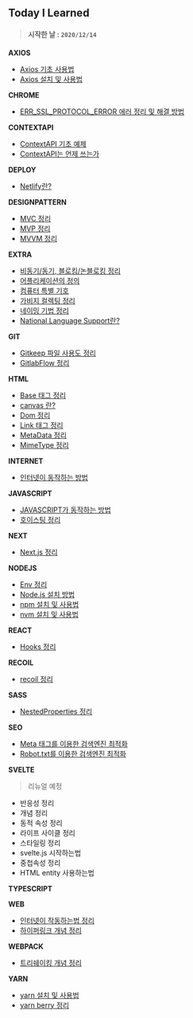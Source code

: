 ## Today I Learned

> #### 시작한 날 : `2020/12/14`

**AXIOS**

- [Axios 기초 사용법](Axios/AxiosUsage.md)
- [Axios 설치 및 사용법](Axios/InstallAxios-Usage.md)

**CHROME**

- [ERR_SSL_PROTOCOL_ERROR 에러 정리 및 해결 방법](Chrome/ERR_SSL_PROTOCOL_ERROR.md)

**CONTEXTAPI**

- [ContextAPI 기초 예제](ContextApi/SimpleExample.md)
- [ContextAPI는 언제 쓰는가](ContextApi/WhenContext.md)

**DEPLOY**

- [Netlify란?](Deploy/Netlify.md)

**DESIGNPATTERN**

- [MVC 정리](DesignPattern/Mvc.md)
- [MVP 정리](DesignPattern/Mvp.md)
- [MVVM 정리](DesignPattern/Mvvm.md)

**EXTRA**

- [비동기/동기, 블로킹/논블로킹 정리](Extra/A-Sync_Non-Blocking.md)
- [어플리케이션의 정의](Extra/Application.md)
- [컴퓨터 특별 기호](Extra/ComputerSpecialSign.md)
- [가비지 컬렉팅 정리](Extra/GarbageCollect.md)
- [네이밍 기법 정리](Extra/Naming.md)
- [National Language Support란?](Extra/Nls.md)

**GIT**

- [Gitkeep 파일 사용도 정리](Git/Gitkeep.md)
- [GitlabFlow 정리](Git/GitlabFlow.md)

**HTML**

- [Base 태그 정리](Html/Base.md)
- [canvas 란?](Html/Canvas.md)
- [Dom 정리](Html/Dom.md)
- [Link 태그 정리](Html/Link.md)
- [MetaData 정리](Html/MetaData.md)
- [MimeType 정리](Html/MimeType.md)

**INTERNET**

- [인터넷이 동작하는 방법](Internet/ActivityWay.Internet.md)

**JAVASCRIPT**

- [JAVASCRIPT가 동작하는 방법](JavaScript/ActivityWay.js.md)
- [호이스팅 정리](JavaScript/Hoisting.md)

**NEXT**

- [Next.js 정리](Next/NextJs.md)

**NODEJS**

- [Env 정리](NodeJs/Env.md)
- [Node.js 설치 방법](NodeJs/InstallNode.md)
- [npm 설치 및 사용법](NodeJs/InstallNpm-Usage.md)
- [nvm 설치 및 사용법](NodeJs/InstallNvm-Usage.md)

**REACT**

- [Hooks 정리](React/Hooks.md)

**RECOIL**

- [recoil 정리](Recoil/AboutRecoil.md)

**SASS**

- [NestedProperties 정리](Sass/NestedProperties.md)

**SEO**

- [Meta 태그를 이용한 검색엔진 최적화](Seo/MetaTag.md)
- [Robot.txt를 이용한 검색엔진 최적화](Seo/RobotTxt.md)

**SVELTE**

> 리뉴얼 예정

- 반응성 정리
- 개념 정리
- 동적 속성 정리
- 라이프 사이클 정리
- 스타일링 정리
- svelte.js 시작하는법
- 중첩속성 정리
- HTML entity 사용하는법

**TYPESCRIPT**

**WEB**

- [인터넷이 작동하는법 정리](Web/ActivityWay.Web.md)
- [하이퍼링크 개념 정리](Web/HyperLink.md0)

**WEBPACK**

- [트리쉐이킹 개념 정리](Webpack/TreeShaking.md)

**YARN**

- [yarn 설치 및 사용법](Yarn/InstallYarn-Usage.md)
- [yarn berry 정리](Yarn/YarnBerry.md)

